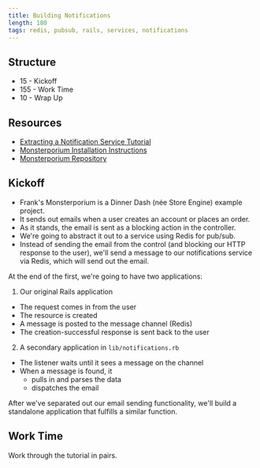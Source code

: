 ```yaml
---
title: Building Notifications
length: 180
tags: redis, pubsub, rails, services, notifications
---
```


## Structure

* 15 - Kickoff
* 155 - Work Time
* 10 - Wrap Up

## Resources

* [Extracting a Notification Service Tutorial](http://tutorials.jumpstartlab.com/projects/monsterporium/extract_notification_service.html)
* [Monsterporium Installation Instructions](http://tutorials.jumpstartlab.com/projects/monsterporium/setup.html)
* [Monsterporium Repository](https://github.com/JumpstartLab/store_demo)

## Kickoff

* Frank's Monsterporium is a Dinner Dash (née Store Engine) example project.
* It sends out emails when a user creates an account or places an order.
* As it stands, the email is sent as a blocking action in the controller.
* We're going to abstract it out to a service using Redis for pub/sub.
* Instead of sending the email from the control (and blocking our HTTP response to the user), we'll send a message to our notifications service via Redis, which will send out the email.

At the end of the first, we're going to have two applications:

1. Our original Rails application
  * The request comes in from the user
  * The resource is created
  * A message is posted to the message channel (Redis)
  * The creation-successful response is sent back to the user
2. A secondary application in `lib/notifications.rb`
  * The listener waits until it sees a message on the channel
  * When a message is found, it
    * pulls in and parses the data
    * dispatches the email

After we've separated out our email sending functionality, we'll build a standalone application that fulfills a similar function.

## Work Time

Work through the tutorial in pairs.
